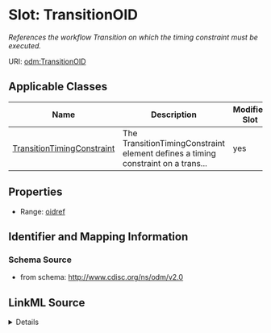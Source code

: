 # Slot: TransitionOID


_References the workflow Transition on which the timing constraint must be executed._



URI: [odm:TransitionOID](http://www.cdisc.org/ns/odm/v2.0/TransitionOID)



<!-- no inheritance hierarchy -->




## Applicable Classes

| Name | Description | Modifies Slot |
| --- | --- | --- |
[TransitionTimingConstraint](TransitionTimingConstraint.md) | The TransitionTimingConstraint element defines a timing constraint on a trans... |  yes  |







## Properties

* Range: [oidref](oidref.md)





## Identifier and Mapping Information







### Schema Source


* from schema: http://www.cdisc.org/ns/odm/v2.0




## LinkML Source

<details>
```yaml
name: TransitionOID
description: References the workflow Transition on which the timing constraint must
  be executed.
from_schema: http://www.cdisc.org/ns/odm/v2.0
rank: 1000
alias: TransitionOID
domain_of:
- TransitionTimingConstraint
range: oidref

```
</details>